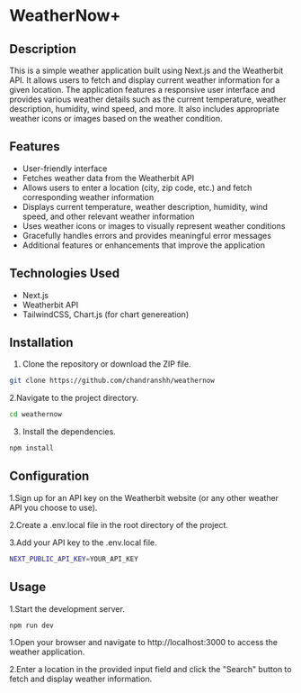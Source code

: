 # WeatherNow+

## Description

This is a simple weather application built using Next.js and the Weatherbit API. It allows users to fetch and display current weather information for a given location. The application features a responsive user interface and provides various weather details such as the current temperature, weather description, humidity, wind speed, and more. It also includes appropriate weather icons or images based on the weather condition.

## Features

- User-friendly interface
- Fetches weather data from the Weatherbit API
- Allows users to enter a location (city, zip code, etc.) and fetch corresponding weather information
- Displays current temperature, weather description, humidity, wind speed, and other relevant weather information
- Uses weather icons or images to visually represent weather conditions
- Gracefully handles errors and provides meaningful error messages
- Additional features or enhancements that improve the application

## Technologies Used

- Next.js 
- Weatherbit API 
- TailwindCSS, Chart.js (for chart genereation)

## Installation

1. Clone the repository or download the ZIP file.

```bash
git clone https://github.com/chandranshh/weathernow
```
2.Navigate to the project directory.

```bash
cd weathernow
```
3. Install the dependencies.

```bash
npm install
```

## Configuration

1.Sign up for an API key on the Weatherbit website (or any other weather API you choose to use).

2.Create a .env.local file in the root directory of the project.

3.Add your API key to the .env.local file.

```bash
NEXT_PUBLIC_API_KEY=YOUR_API_KEY
```

## Usage

1.Start the development server.

```bash
npm run dev
```

1.Open your browser and navigate to http://localhost:3000 to access the weather application.

2.Enter a location in the provided input field and click the "Search" button to fetch and display weather information.
